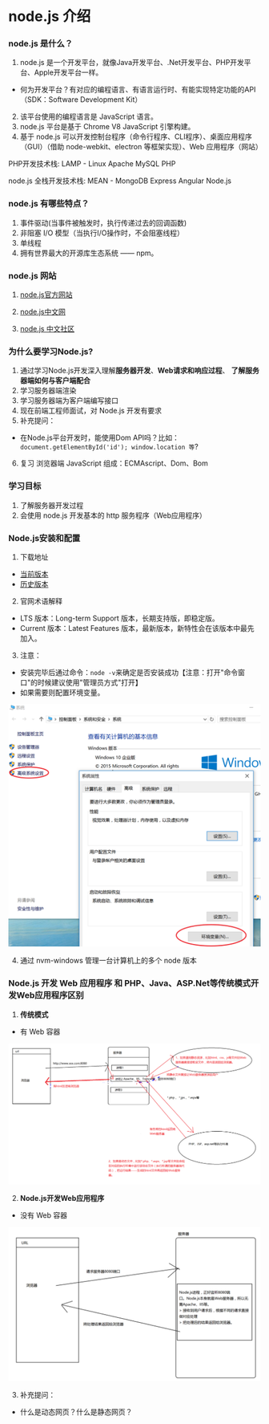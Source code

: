 

# node.js 介绍

### node.js 是什么？

1. node.js 是一个开发平台，就像Java开发平台、.Net开发平台、PHP开发平台、Apple开发平台一样。
  - 何为开发平台？有对应的编程语言、有语言运行时、有能实现特定功能的API（SDK：Software Development Kit）
2. 该平台使用的编程语言是 JavaScript 语言。 
3. node.js 平台是基于 Chrome V8 JavaScript 引擎构建。
4. 基于 node.js 可以开发控制台程序（命令行程序、CLI程序）、桌面应用程序（GUI）（借助 node-webkit、electron 等框架实现）、Web 应用程序（网站）


PHP开发技术栈: LAMP - Linux Apache MySQL PHP

node.js 全栈开发技术栈: MEAN - MongoDB Express Angular Node.js


### node.js 有哪些特点？

1. 事件驱动(当事件被触发时，执行传递过去的回调函数)
2. 非阻塞 I/O 模型（当执行I/O操作时，不会阻塞线程）
3. 单线程
4. 拥有世界最大的开源库生态系统 —— npm。


### node.js 网站

1. [node.js官方网站](https://nodejs.org/)
2. [node.js中文网](http://nodejs.cn/)

3. [node.js 中文社区](https://cnodejs.org/)




### 为什么要学习Node.js?

1. 通过学习Node.js开发深入理解**服务器开发**、**Web请求和响应过程**、 **了解服务器端如何与客户端配合**
2. 学习服务器端渲染
3. 学习服务器端为客户端编写接口
4. 现在前端工程师面试，对 Node.js 开发有要求
5. 补充提问：
  - 在Node.js平台开发时，能使用Dom API吗？比如：`document.getElementById('id'); window.location 等`?
6. 复习 浏览器端 JavaScript 组成：ECMAscript、Dom、Bom



### 学习目标

1. 了解服务器开发过程
2. 会使用 node.js 开发基本的 http 服务程序（Web应用程序）




### Node.js安装和配置

1. 下载地址
  + [当前版本](https://nodejs.org/en/download/)
  + [历史版本](https://nodejs.org/en/download/releases/)

2. 官网术语解释
  + LTS 版本：Long-term Support 版本，长期支持版，即稳定版。
  + Current 版本：Latest Features 版本，最新版本，新特性会在该版本中最先加入。

3. 注意：
  + 安装完毕后通过命令：`node -v`来确定是否安装成功【注意：打开"命令窗口"的时候建议使用"管理员方式"打开】
  + 如果需要则配置环境变量。

![配置环境变量](imgs/env_path.png)

4. 通过 nvm-windows 管理一台计算机上的多个 node 版本



### Node.js 开发 Web 应用程序 和 PHP、Java、ASP.Net等传统模式开发Web应用程序区别

1. **传统模式**
  - 有 Web 容器

![有Web容器开发模型](imgs/Web.png)


2. **Node.js开发Web应用程序**
  - 没有 Web 容器

![Node.js无Web容器开发模型](imgs/nodeWeb.png) 

3. 补充提问：
- 什么是动态网页？什么是静态网页？



